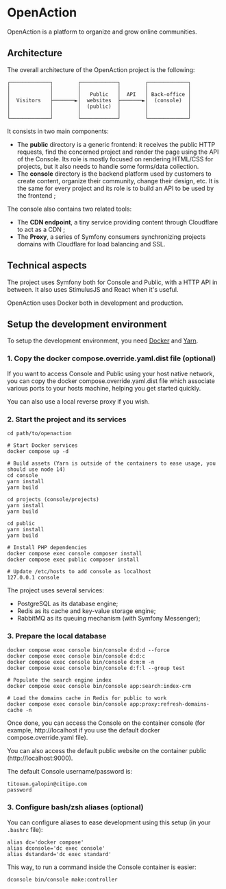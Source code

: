 # OpenAction

OpenAction is a platform to organize and grow online communities.

## Architecture

The overall architecture of the OpenAction project is the following:

```
┌─────────────┐        ┌────────────┐        ┌─────────────┐
│             │        │            │        │             │
│             │        │   Public   │  API   │ Back-office │
│  Visitors   ├───────►│  websites  ├───────►│  (console)  │
│             │        │  (public)  │        │             │
│             │        │            │        │             │
└─────────────┘        └────────────┘        └─────────────┘
```

It consists in two main components:

* The **public** directory is a generic frontend: it receives the public HTTP
  requests, find the concerned project and render the page using the API of 
  the Console. Its role is mostly focused on rendering HTML/CSS for projects, 
  but it also needs to handle some forms/data collection.
* The **console** directory is the backend platform used by customers to create 
  content, organize their community, change their design, etc. It is the same for
  every project and its role is to build an API to be used by the frontend ;
  
The console also contains two related tools:

* The **CDN endpoint**, a tiny service providing content through Cloudflare 
  to act as a CDN ;
* The **Proxy**, a series of Symfony consumers synchronizing projects domains
  with Cloudflare for load balancing and SSL.
  
## Technical aspects

The project uses Symfony both for Console and Public, with a HTTP API in between.
It also uses StimulusJS and React when it's useful.

OpenAction uses Docker both in development and production.
  
## Setup the development environment

To setup the development environment, you need [Docker](https://docs.docker.com/get-docker/) 
and [Yarn](https://classic.yarnpkg.com/en/docs/install).

### 1. Copy the docker compose.override.yaml.dist file (optional)

If you want to access Console and Public using your host native network,
you can copy the docker compose.override.yaml.dist file which associate
various ports to your hosts machine, helping you get started quickly.

You can also use a local reverse proxy if you wish.

### 2. Start the project and its services

```
cd path/to/openaction

# Start Docker services
docker compose up -d

# Build assets (Yarn is outside of the containers to ease usage, you should use node 14)
cd console
yarn install
yarn build

cd projects (console/projects)
yarn install
yarn build

cd public
yarn install
yarn build

# Install PHP dependencies
docker compose exec console composer install
docker compose exec public composer install

# Update /etc/hosts to add console as localhost
127.0.0.1 console
```

The project uses several services:

* PostgreSQL as its database engine;
* Redis as its cache and key-value storage engine;
* RabbitMQ as its queuing mechanism (with Symfony Messenger);

### 3. Prepare the local database

```
docker compose exec console bin/console d:d:d --force
docker compose exec console bin/console d:d:c
docker compose exec console bin/console d:m:m -n
docker compose exec console bin/console d:f:l --group test

# Populate the search engine index
docker compose exec console bin/console app:search:index-crm

# Load the domains cache in Redis for public to work
docker compose exec console bin/console app:proxy:refresh-domains-cache -n
```

Once done, you can access the Console on the container console
(for example, http://localhost if you use the default docker compose.override.yaml file).

You can also access the default public website on the container public (http://localhost:9000).

The default Console username/password is:

```
titouan.galopin@citipo.com
password
```

### 3. Configure bash/zsh aliases (optional)

You can configure aliases to ease development using this setup (in your `.bashrc` file):

```
alias dc='docker compose'
alias dconsole='dc exec console'
alias dstandard='dc exec standard'
```

This way, to run a command inside the Console container is easier:

```
dconsole bin/console make:controller 
```

